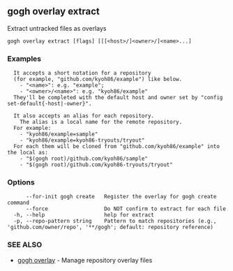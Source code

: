 ## gogh overlay extract

Extract untracked files as overlays

```
gogh overlay extract [flags] [[[<host>/]<owner>/]<name>...]
```

### Examples

```
  It accepts a short notation for a repository
  (for example, "github.com/kyoh86/example") like below.
    - "<name>": e.g. "example"; 
    - "<owner>/<name>": e.g. "kyoh86/example"
  They'll be completed with the default host and owner set by "config set-default{-host|-owner}".

  It also accepts an alias for each repository.
	The alias is a local name for the remote repository.
  For example:
    - "kyoh86/example=sample"
    - "kyoh86/example=kyoh86-tryouts/tryout"
  For each them will be cloned from "github.com/kyoh86/example" into the local as:
    - "$(gogh root)/github.com/kyoh86/sample"
    - "$(gogh root)/github.com/kyoh86-tryouts/tryout"
```

### Options

```
      --for-init gogh create   Register the overlay for gogh create command
      --force                  Do NOT confirm to extract for each file
  -h, --help                   help for extract
  -p, --repo-pattern string    Pattern to match repositories (e.g., 'github.com/owner/repo', '**/gogh'; default: repository reference)
```

### SEE ALSO

* [gogh overlay](gogh_overlay.md)	 - Manage repository overlay files

